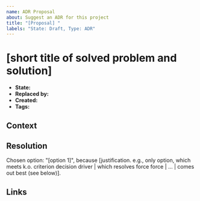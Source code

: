 ```yaml
---
name: ADR Proposal
about: Suggest an ADR for this project
title: "[Proposal] "
labels: "State: Draft, Type: ADR"
---
```


# [short title of solved problem and solution]

* **State:** <!--  Draft|Reviewing|Approved|Rejected|Deferred|Withdrawn|Replaced -->
* **Replaced by:** <!-- [ADR#0000000000](../ards/../adrs/0000000000/README.md) -->
* **Created:** <!-- YYYY-MM-DD -->
* **Tags:** <!-- separated by comma, and lowercase -->

## Context

<!--
Describe the context and problem statement.
-->

## Resolution

Chosen option: "[option 1]", because [justification. e.g., only option, which
meets k.o. criterion decision driver | which resolves force force | … | comes
out best (see below)].

## Links

<!--
* [link name](the link)
* … numbers of links can vary
-->
